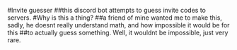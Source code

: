 #Invite guesser
##this discord bot attempts to guess invite codes to servers.
#Why is this a thing?
##a friend of mine wanted me to make this, sadly, he doesnt really understand math, and how impossible it would be for this 
##to actually guess something. Well, it wouldnt be impossible, just very rare.
